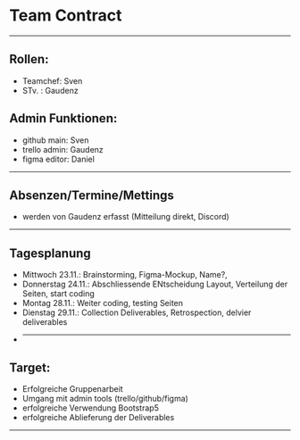 # Team Contract
-----
## Rollen:
* Teamchef: Sven
* STv. : Gaudenz
## Admin Funktionen:
* github main: Sven
* trello admin: Gaudenz
* figma editor: Daniel
-----
## Absenzen/Termine/Mettings
* werden von Gaudenz erfasst (Mitteilung direkt, Discord)
-----
## Tagesplanung
* Mittwoch 23.11.: Brainstorming, Figma-Mockup, Name?,
* Donnerstag 24.11.: Abschliessende ENtscheidung Layout, Verteilung der Seiten, start coding
* Montag 28.11.: Weiter coding, testing Seiten
* Dienstag 29.11.: Collection Deliverables, Retrospection, delvier deliverables
* -----
## Target:
* Erfolgreiche Gruppenarbeit
* Umgang mit admin tools (trello/github/figma)
* erfolgreiche Verwendung Bootstrap5
* erfolgreiche Ablieferung der Deliverables
----
